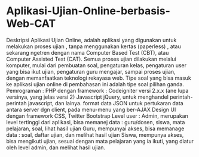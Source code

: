 # Aplikasi-Ujian-Online-berbasis-Web-CAT
Deskripsi  Aplikasi Ujian Online, adalah aplikasi yang digunakan untuk melakukan proses ujian , tanpa menggunakan kertas (paperless) , atau sekarang ngetren dengan nama Computer Based Test (CBT), atau Computer Assisted Test (CAT). Semua proses ujian dilakukan melalui komputer, mulai dari pembuatan soal, pengaturan kelas, pengaturan user yang bisa ikut ujian, pengaturan guru mengajar, sampai proses ujian, dengan memanfaatkan teknologi rekayasa web. Tipe soal yang bisa masuk ke aplikasi ujian online di pembahasan ini adalah tipe soal pilihan ganda.  Pemrograman :  PHP dengan framework : Codeigniter versi 2.x.x (ane lupa versinya, yang jelas versi 2) Javascript jQuery, untuk menghandel perintah-perintah javascript, dan lainya. format data JSON untuk pertukaran data antara server dgn client, pada menu-menu yang ber-AJAX Design UI dengan framework CSS, Twitter Bootstrap Level user :  Admin, merupakan level tertinggi dari aplikasi, bisa memanej data : guru/dosen, siswa, mata pelajaran, soal, lihat hasil ujian Guru, mempunyai akses, bisa memanage data : soal, daftar ujian, dan melihat hasil ujian Siswa, mempunya akses, bisa mengikuti ujian, sesuai dengan mata pelajaran yang ia ikuti, yang diatur oleh level admin, dan melihat hasil ujian.
